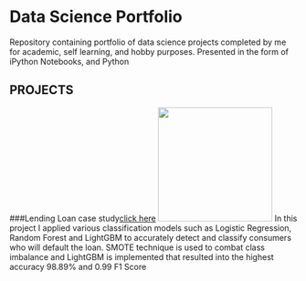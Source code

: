 # Data Science Portfolio
Repository containing portfolio of data science projects completed by me for academic, self learning, and hobby purposes. Presented in the form of iPython Notebooks, and Python
## PROJECTS
###Lending Loan case study[click here](https://github.com/lasnausman/Portfolio/blob/master/Loan%20Lending%20case%20study-%20Analysis/Lending%20Loan.ipynb)
<img src="https://th.bing.com/th/id/OIP.tMlgFbyyA7524W0O8llNTgHaFf?pid=Api&rs=1" width="200">
In this project I applied various classification models such as Logistic Regression, Random Forest and LightGBM to accurately detect and classify consumers who will default the loan. SMOTE technique is used to combat class imbalance and LightGBM is implemented that resulted into the highest accuracy 98.89% and 0.99 F1 Score
